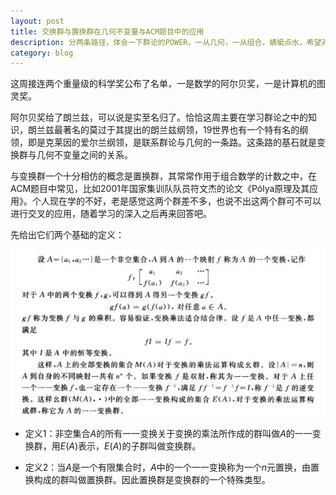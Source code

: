 ```yaml
---
layout: post
title: 交换群与置换群在几何不变量与ACM题目中的应用
description: 分两条路径，体会一下群论的POWER，一从几何，一从组合。蜻蜓点水，希望对以后的工作能有所帮助。
category: blog
---
```


这周接连两个重量级的科学奖公布了名单，一是数学的阿尔贝奖，一是计算机的图灵奖。

阿尔贝奖给了朗兰兹，可以说是实至名归了。恰恰这周主要在学习群论之中的知识，朗兰兹最著名的莫过于其提出的朗兰兹纲领，19世界也有一个特有名的纲领，即是克莱因的爱尔兰纲领，是联系群论与几何的一条路。这条路的基石就是变换群与几何不变量之间的关系。

与变换群一个十分相仿的概念是置换群，其常常作用于组合数学的计数之中，在ACM题目中常见，比如2001年国家集训队队员符文杰的论文《Pólya原理及其应用》。个人现在学的不好，老是感觉这两个群差不多，也说不出这两个群可不可以进行交叉的应用，随着学习的深入之后再来回答吧。

先给出它们两个基础的定义：

![jiaohuan](/images/math/group/001.JPG)

- 定义1：非空集合$A$的所有一一变换关于变换的乘法所作成的群叫做$A$的一一变换群，用$E(A)$表示，$E(A)$的子群叫做变换群。

- 定义2：当$A$是一个有限集合时，$A$中的一个一一变换称为一个$n$元置换，由置换构成的群叫做置换群。因此置换群是变换群的一个特殊类型。

